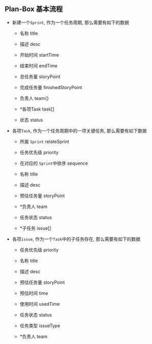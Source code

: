 ## Plan-Box 基本流程

+ 新建一个`Sprint`, 作为一个任务周期, 那么需要有如下的数据

  + 名称 title

  + 描述 desc

  + 开始时间 startTime

  + 结束时间 endTime

  + 总任务量 storyPoint

  + 完成任务量 finishedStoryPoint

  + 负责人 team{}

  + *各项Task task[]
  
  + 状态 status

+ 各项`Task`, 作为一个任务周期中的一项关键任务, 那么需要有如下数据

  + 所属 `Sprint` relateSprint

  + 任务优先级 priority

  + 在对应的 `Sprint`中排序 sequence

  + 名称 title

  + 描述 desc

  + 预估任务量 storyPoint

  + *负责人 team

  + 任务状态 status

  + *子任务 issue[]

+ 各项`issue`, 作为一个`Task`中的子任务存在, 那么需要有如下的数据

  + 任务优先级 priority

  + 名称 title

  + 描述 desc

  + 预估任务量 storyPoint

  + 预估时间 time

  + 使用时间 usedTime

  + 任务状态 status

  + 任务类型 issueType

  + *负责人 team

